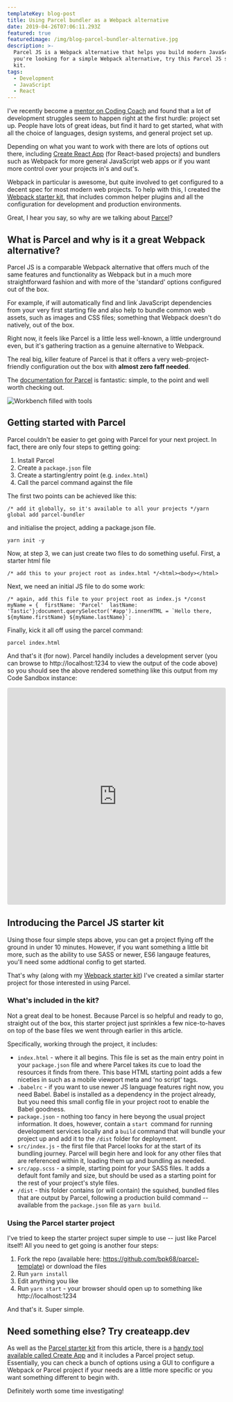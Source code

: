 ```yaml
---
templateKey: blog-post
title: Using Parcel bundler as a Webpack alternative
date: 2019-04-26T07:06:11.293Z
featured: true
featuredimage: /img/blog-parcel-bundler-alternative.jpg
description: >-
  Parcel JS is a Webpack alternative that helps you build modern JavaScript. If
  you're looking for a simple Webpack alternative, try this Parcel JS starter
  kit.
tags:
  - Development
  - JavaScript
  - React
---
```

I've recently become a [mentor on Coding Coach](https://codingcoach.io/) and found that a lot of development struggles seem to happen right at the first hurdle: project set up. People have lots of great ideas, but find it hard to get started, what with all the choice of languages, design systems, and general project set up. 

Depending on what you want to work with there are lots of options out there, including [Create React App](https://facebook.github.io/create-react-app/) (for React-based projects) and bundlers such as Webpack for more general JavaScript web apps or if you want more control over your projects in's and out's. 

Webpack in particular is awesome, but quite involved to get configured to a decent spec for most modern web projects. To help with this, I created the [Webpack starter kit](https://robkendal.co.uk/blog/quick-start-javascript-projects-with-this-webpack-project-starter-kit/), that includes common helper plugins and all the configuration for development and production environments.

Great, I hear you say, so why are we talking about [Parcel](https://parceljs.org/)?

## What is Parcel and why is it a great Webpack alternative?

Parcel JS is a comparable Webpack alternative that offers much of the same features and functionality as Webpack but in a much more straightforward fashion and with more of the 'standard' options configured out of the box.

For example, if will automatically find and link JavaScript dependencies from your very first starting file and also help to bundle common web assets, such as images and CSS files; something that Webpack doesn't do natively, out of the box.

Right now, it feels like Parcel is a little less well-known, a little underground even, but it's gathering traction as a genuine alternative to Webpack. 

The real big, killer feature of Parcel is that it offers a very web-project-friendly configuration out the box with **almost zero faff needed**. 

The [documentation for Parcel](https://parceljs.org/getting_started.html) is fantastic: simple, to the point and well worth checking out. 

![Workbench filled with tools](/img/cesar-carlevarino-aragon-778069-unsplash.jpg "Image credit to Cesar Carlevarino-aragon via Unsplash")

## Getting started with Parcel

Parcel couldn't be easier to get going with Parcel for your next project. In fact, there are only four steps to getting going:

1. Install Parcel
2. Create a `package.json` file
3. Create a starting/entry point (e.g. `index.html`)
4. Call the parcel command against the file

The first two points can be achieved like this:

```
/* add it globally, so it's available to all your projects */yarn global add parcel-bundler
```

and initialise the project, adding a package.json file.

```
yarn init -y
```

Now, at step 3, we can just create two files to do something useful. First, a starter html file

```
/* add this to your project root as index.html */<html><body></html>
```

Next, we need an initial JS file to do some work:

```
/* again, add this file to your project root as index.js */const myName = {  firstName: 'Parcel'  lastName: 'Tastic'};document.querySelector('#app').innerHTML = `Hello there, ${myName.firstName} ${myName.lastName}`;
```

Finally, kick it all off using the parcel command:

```
parcel index.html
```

And that's it (for now). Parcel handily includes a development server (you can browse to http://localhost:1234 to view the output of the code above) so you should see the above rendered something like this output from my Code Sandbox instance:

<iframe src="https://codesandbox.io/embed/8z4vzk10p8?fontsize=14" title="Parcel example from blog" style="width:100%; height:500px; border:0; border-radius: 4px; overflow:hidden;" sandbox="allow-modals allow-forms allow-popups allow-scripts allow-same-origin"></iframe>

## Introducing the Parcel JS starter kit

Using those four simple steps above, you can get a project flying off the ground in under 10 minutes. However, if you want something a little bit more, such as the ability to use SASS or newer, ES6 langauge features, you'll need some addtional config to get started. 

That's why (along with my [Webpack starter kit](https://robkendal.co.uk/blog/quick-start-javascript-projects-with-this-webpack-project-starter-kit/)) I've created a similar starter project for those interested in using Parcel.

### What's included in the kit?

Not a great deal to be honest. Because Parcel is so helpful and ready to go, straight out of the box, this starter project just sprinkles a few nice-to-haves on top of the base files we went through earlier in this article. 

Specifically, working through the project, it includes:

* `index.html` - where it all begins. This file is set as the main entry point in your `package.json` file and where Parcel takes its cue to load the resources it finds from there. This base HTML starting point adds a few niceties in such as a mobile viewport meta and 'no script' tags.
* `.babelrc` - if you want to use newer JS language features right now, you need Babel. Babel is installed as a dependency in the project already, but you need this small config file in your project root to enable the Babel goodness.
* `package.json` - nothing too fancy in here beyong the usual project information. It does, however, contain a `start `command for running development services locally and a `build` command that will bundle your project up and add it to the `/dist` folder for deployment.
* `src/index.js` - the first file that Parcel looks for at the start of its bundling journey. Parcel will begin here and look for any other files that are referenced within it, loading them up and bundling as needed.
* `src/app.scss` - a simple, starting point for your SASS files. It adds a default font family and size, but should be used as a starting point for the rest of your project's style files.
* `/dist` - this folder contains (or will contain) the squished, bundled files that are output by Parcel, following a production build command -- available from the `package.json` file as `yarn build`.

### Using the Parcel starter project

I've tried to keep the starter project super simple to use -- just like Parcel itself! All you need to get going is another four steps:

1. Fork the repo (available here: <https://github.com/bpk68/parcel-template>) or download the files
2. Run `yarn install`
3. Edit anything you like
4. Run `yarn start` - your browser should open up to something like http://localhost:1234

And that's it. Super simple.

## Need something else? Try createapp.dev

As well as the [Parcel starter kit](https://github.com/bpk68/parcel-template) from this article, there is a [handy tool available called Create App](https://createapp.dev/parcel) and it includes a Parcel project setup. Essentially, you can check a bunch of options using a GUI to configure a Webpack or Parcel project if your needs are a little more specific or you want something different to begin with. 

Definitely worth some time investigating!

